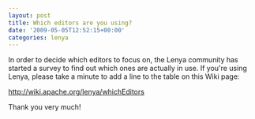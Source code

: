 ```yaml
---
layout: post
title: Which editors are you using?
date: '2009-05-05T12:52:15+00:00'
categories: lenya
---
```

<p>In order to decide which editors to focus on, the Lenya community has started a survey to find out which ones are actually in use. If you're using Lenya, please take a minute to add a line to the table on this Wiki page:</p><p><a href="http://wiki.apache.org/lenya/whichEditors">http://wiki.apache.org/lenya/whichEditors</a></p><p> Thank you very much!</p>
